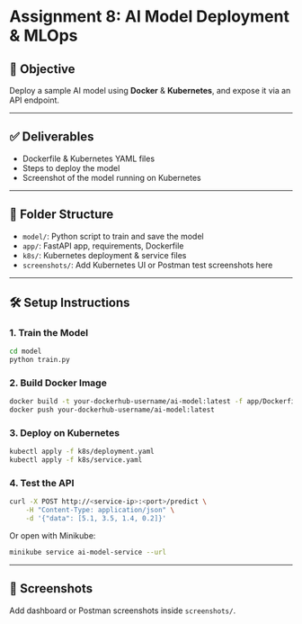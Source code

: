 # Assignment 8: AI Model Deployment & MLOps

## 🎯 Objective
Deploy a sample AI model using **Docker** & **Kubernetes**, and expose it via an API endpoint.

---

## ✅ Deliverables

- Dockerfile & Kubernetes YAML files
- Steps to deploy the model
- Screenshot of the model running on Kubernetes

---

## 📁 Folder Structure

- `model/`: Python script to train and save the model
- `app/`: FastAPI app, requirements, Dockerfile
- `k8s/`: Kubernetes deployment & service files
- `screenshots/`: Add Kubernetes UI or Postman test screenshots here

---

## 🛠️ Setup Instructions

### 1. Train the Model

```bash
cd model
python train.py
```

### 2. Build Docker Image

```bash
docker build -t your-dockerhub-username/ai-model:latest -f app/Dockerfile .
docker push your-dockerhub-username/ai-model:latest
```

### 3. Deploy on Kubernetes

```bash
kubectl apply -f k8s/deployment.yaml
kubectl apply -f k8s/service.yaml
```

### 4. Test the API

```bash
curl -X POST http://<service-ip>:<port>/predict \
    -H "Content-Type: application/json" \
    -d '{"data": [5.1, 3.5, 1.4, 0.2]}'
```

Or open with Minikube:
```bash
minikube service ai-model-service --url
```

---

## 📸 Screenshots
Add dashboard or Postman screenshots inside `screenshots/`.